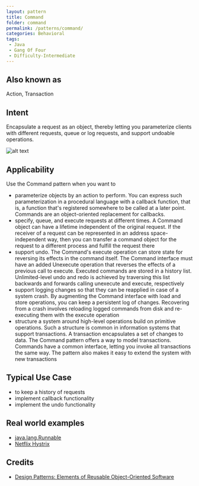 ```yaml
---
layout: pattern
title: Command
folder: command
permalink: /patterns/command/
categories: Behavioral
tags: 
 - Java
 - Gang Of Four
 - Difficulty-Intermediate
---
```


## Also known as
Action, Transaction

## Intent
Encapsulate a request as an object, thereby letting you
parameterize clients with different requests, queue or log requests, and
support undoable operations.

![alt text](./etc/command.png "Command")

## Applicability
Use the Command pattern when you want to

* parameterize objects by an action to perform. You can express such parameterization in a procedural language with a callback function, that is, a function that's registered somewhere to be called at a later point. Commands are an object-oriented replacement for callbacks.
* specify, queue, and execute requests at different times. A Command object can have a lifetime independent of the original request. If the receiver of a request can be represented in an address space-independent way, then you can transfer a command object for the request to a different process and fulfill the request there
* support undo. The Command's execute operation can store state for reversing its effects in the command itself. The Command interface must have an added Unexecute operation that reverses the effects of a previous call to execute. Executed commands are stored in a history list. Unlimited-level undo and redo is achieved by traversing this list backwards and forwards calling unexecute and execute, respectively
* support logging changes so that they can be reapplied in case of a system crash. By augmenting the Command interface with load and store operations, you can keep a persistent log of changes. Recovering from a crash involves reloading logged commands from disk and re-executing them with the execute operation
* structure a system around high-level operations build on primitive operations. Such a structure is common in information systems that support transactions. A transaction encapsulates a set of changes to data. The Command pattern offers a way to model transactions. Commands have a common interface, letting you invoke all transactions the same way. The pattern also makes it easy to extend the system with new transactions

## Typical Use Case

* to keep a history of requests
* implement callback functionality
* implement the undo functionality

## Real world examples

* [java.lang.Runnable](http://docs.oracle.com/javase/8/docs/api/java/lang/Runnable.html)
* [Netflix Hystrix](https://github.com/Netflix/Hystrix/wiki)

## Credits

* [Design Patterns: Elements of Reusable Object-Oriented Software](http://www.amazon.com/Design-Patterns-Elements-Reusable-Object-Oriented/dp/0201633612)
